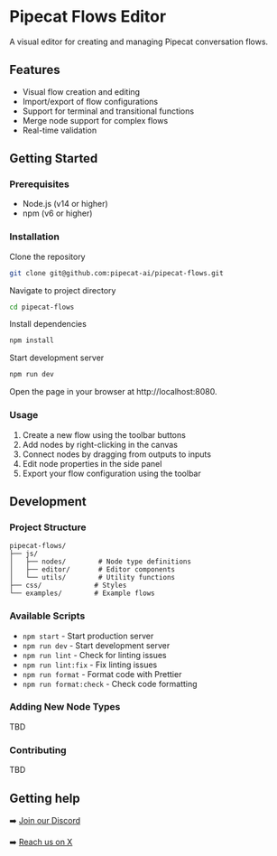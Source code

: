 # Pipecat Flows Editor

A visual editor for creating and managing Pipecat conversation flows.

## Features

- Visual flow creation and editing
- Import/export of flow configurations
- Support for terminal and transitional functions
- Merge node support for complex flows
- Real-time validation

## Getting Started

### Prerequisites

- Node.js (v14 or higher)
- npm (v6 or higher)

### Installation

Clone the repository

```bash
git clone git@github.com:pipecat-ai/pipecat-flows.git
```

Navigate to project directory

```bash
cd pipecat-flows
```

Install dependencies

```bash
npm install
```

Start development server

```bash
npm run dev
```

Open the page in your browser at http://localhost:8080.

### Usage

1. Create a new flow using the toolbar buttons
2. Add nodes by right-clicking in the canvas
3. Connect nodes by dragging from outputs to inputs
4. Edit node properties in the side panel
5. Export your flow configuration using the toolbar

## Development

### Project Structure

```
pipecat-flows/
├── js/
│   ├── nodes/        # Node type definitions
│   ├── editor/       # Editor components
│   └── utils/        # Utility functions
├── css/             # Styles
└── examples/        # Example flows
```

### Available Scripts

- `npm start` - Start production server
- `npm run dev` - Start development server
- `npm run lint` - Check for linting issues
- `npm run lint:fix` - Fix linting issues
- `npm run format` - Format code with Prettier
- `npm run format:check` - Check code formatting

### Adding New Node Types

TBD

### Contributing

TBD

## Getting help

➡️ [Join our Discord](https://discord.gg/pipecat)

➡️ [Reach us on X](https://x.com/pipecat_ai)
